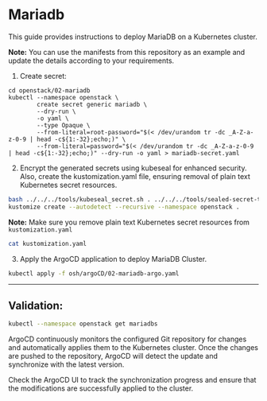 # Mariadb

This guide provides instructions to deploy MariaDB on a Kubernetes cluster. 

**Note:** You can use the manifests from this repository as an example and update the details according to your requirements.


1. Create secret:
```
cd openstack/02-mariadb
kubectl --namespace openstack \
        create secret generic mariadb \
        --dry-run \
        -o yaml \
        --type Opaque \
        --from-literal=root-password="$(< /dev/urandom tr -dc _A-Z-a-z-0-9 | head -c${1:-32};echo;)" \
        --from-literal=password="$(< /dev/urandom tr -dc _A-Z-a-z-0-9 | head -c${1:-32};echo;)" --dry-run -o yaml > mariadb-secret.yaml
```

2. Encrypt the generated secrets using kubeseal for enhanced security. Also, create the kustomization.yaml file, ensuring removal of plain text Kubernetes secret resources.
```bash
bash ../../../tools/kubeseal_secret.sh . ../../../tools/sealed-secret-tls.crt
kustomize create --autodetect --recursive --namespace openstack .
```
**Note:** Make sure you remove plain text Kubernetes secret resources from `kustomization.yaml`
```bash
cat kustomization.yaml
```

3. Apply the ArgoCD application to deploy MariaDB Cluster.
```bash
kubectl apply -f osh/argoCD/02-mariadb-argo.yaml
```

---

## Validation:
```bash
kubectl --namespace openstack get mariadbs
```

ArgoCD continuously monitors the configured Git repository for changes and automatically applies them to the Kubernetes cluster. Once the changes are pushed to the repository, ArgoCD will detect the update and synchronize with the latest version.

Check the ArgoCD UI to track the synchronization progress and ensure that the modifications are successfully applied to the cluster.